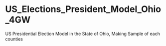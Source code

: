# US_Elections_President_Model_Ohio_4GW
US Presidential Election Model in the State of Ohio, Making Sample of each counties
